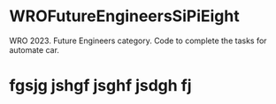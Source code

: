 # WROFutureEngineersSiPiEight
WRO 2023. Future Engineers category. Code to complete the tasks for automate car.


# fgsjg jshgf jsghf jsdgh fj



